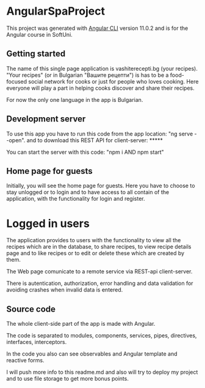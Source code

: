 # AngularSpaProject

This project was generated with [Angular CLI](https://github.com/angular/angular-cli) version 11.0.2 and is for the Angular course in SoftUni.

## Getting started

The name of this single page application is vashiterecepti.bg (your recipes).
"Your recipes" (or in Bulgarian "Вашите рецепти") is has to be a food-focused social network for cooks or just for people who loves cooking. Here everyone will play a part in helping cooks discover and share their recipes.

For now the only one language in the app is Bulgarian.

## Development server
To use this app you have to run this code from the app location:
"ng serve --open". and to download this REST API for client-server: *****

You can start the server with this code: "npm i AND npm start"

## Home page for guests

Initially, you will see the home page for guests.
Here you have to choose to stay unlogged or to login and to have access to all contain of the application, with the functionality for login and register.

# Logged in users

The application provides to users with the functionality to view all the recipes which are in the database, to share recipes, to view recipe details page and to like recipes or to edit or delete these which are created by them.

The Web page comunicate to a remote service via REST-api client-server.

There is autentication, authorization, error handling and data validation for avoiding crashes when invalid data is entered.


## Source code

The whole client-side part of the app is made with Angular.

The code is separated to modules, components, services, pipes, directives, interfaces, interceptors.

In the code you also can see observables and Angular template and reactive forms.


I will push more info to this readme.md and also will try to deploy my project and to use file storage to get more bonus points.


#####
